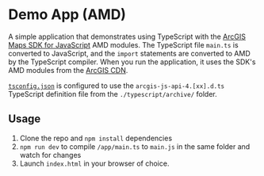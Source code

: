 # Demo App (AMD)

A simple application that demonstrates using TypeScript with the [ArcGIS Maps SDK for JavaScript](https://developers.arcgis.com/javascript/) AMD modules. The TypeScript file `main.ts` is converted to JavaScript, and the `import` statements are converted to AMD by the TypeScript compiler. When you run the application, it uses the SDK's AMD modules from the [ArcGIS CDN](https://developers.arcgis.com/javascript/latest/install-and-set-up/#amd-modules-via-arcgis-cdn).

[`tsconfig.json`](./tsconfig.json) is configured to use the `arcgis-js-api-4.[xx].d.ts` TypeScript definition file from the `./typescript/archive/` folder. 

## Usage

1. Clone the repo and `npm install` dependencies
2. `npm run dev` to compile `/app/main.ts` to `main.js` in the same folder and watch for changes
3. Launch `index.html` in your browser of choice.

